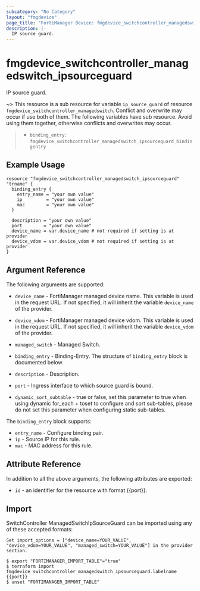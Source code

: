 ```yaml
---
subcategory: "No Category"
layout: "fmgdevice"
page_title: "FortiManager Device: fmgdevice_switchcontroller_managedswitch_ipsourceguard"
description: |-
  IP source guard.
---
```


# fmgdevice_switchcontroller_managedswitch_ipsourceguard
IP source guard.

~> This resource is a sub resource for variable `ip_source_guard` of resource `fmgdevice_switchcontroller_managedswitch`. Conflict and overwrite may occur if use both of them.
The following variables have sub resource. Avoid using them together, otherwise conflicts and overwrites may occur.
>- `binding_entry`: `fmgdevice_switchcontroller_managedswitch_ipsourceguard_bindingentry`



## Example Usage

```hcl
resource "fmgdevice_switchcontroller_managedswitch_ipsourceguard" "trname" {
  binding_entry {
    entry_name = "your own value"
    ip         = "your own value"
    mac        = "your own value"
  }

  description = "your own value"
  port        = "your own value"
  device_name = var.device_name # not required if setting is at provider
  device_vdom = var.device_vdom # not required if setting is at provider
}
```

## Argument Reference


The following arguments are supported:

* `device_name` - FortiManager managed device name. This variable is used in the request URL. If not specified, it will inherit the variable `device_name` of the provider.
* `device_vdom` - FortiManager managed device vdom. This variable is used in the request URL. If not specified, it will inherit the variable `device_vdom` of the provider.
* `managed_switch` - Managed Switch.

* `binding_entry` - Binding-Entry. The structure of `binding_entry` block is documented below.
* `description` - Description.
* `port` - Ingress interface to which source guard is bound.
* `dynamic_sort_subtable` - true or false, set this parameter to true when using dynamic for_each + toset to configure and sort sub-tables, please do not set this parameter when configuring static sub-tables.

The `binding_entry` block supports:

* `entry_name` - Configure binding pair.
* `ip` - Source IP for this rule.
* `mac` - MAC address for this rule.


## Attribute Reference

In addition to all the above arguments, the following attributes are exported:
* `id` - an identifier for the resource with format {{port}}.

## Import

SwitchController ManagedSwitchIpSourceGuard can be imported using any of these accepted formats:
```
Set import_options = ["device_name=YOUR_VALUE", "device_vdom=YOUR_VALUE", "managed_switch=YOUR_VALUE"] in the provider section.

$ export "FORTIMANAGER_IMPORT_TABLE"="true"
$ terraform import fmgdevice_switchcontroller_managedswitch_ipsourceguard.labelname {{port}}
$ unset "FORTIMANAGER_IMPORT_TABLE"
```

